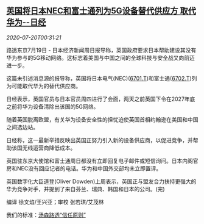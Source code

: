 <!--1595206541000-->
[英国将日本NEC和富士通列为5G设备替代供应方 取代华为--日经](https://cn.reuters.com/article/britain-5g-alternatives-5g-0719-sun-idCNKCS24L015)
------

<div><i>2020-07-20T00:31:21</i></div><div class="StandardArticleBody_body"><p>路透东京7月19日 - 日本经济新闻周日报导称，英国政府要求日本帮助建设其没有华为参与的5G移动网络。这标志着美国与中国之间的全球科技与安全战又向前迈进一步。 </p><p>这篇未引述消息源的报导称，英国将日本电气(NEC)(<span id="symbol_6701.T_0"><a href="//www.reuters.com/companies/6701.T">6701.T</a></span>)和富士通(<span id="symbol_6702.T_1"><a href="//www.reuters.com/companies/6702.T">6702.T</a></span>)列为可能取代华为的替代供应商。 </p><p>日经表示，英国官员与日本官员周四进行了会面，两天之前英国下令在2027年底之前将华为设备清除出该国的5G网络。 </p><p>随着英国脱离欧盟，有关华为设备安全性的担忧迫使英国首相约翰逊在美国和中国之间选边站。 </p><p>日经称，这一最新举措反映出英国正努力引入新的设备供应商，以促进竞争，并帮助该国无线运营商降低成本。 </p><p>英国驻东京大使馆和富士通周日都没有立即回复电子邮件或短信询问。日本内阁官房和NEC没有回应记者的电话。华为和中国外交部均未立即置评。 </p><p>英国数字化大臣道登(Oliver Dowden)上周表示，英国正与盟友合力扶持更强大的华为竞争对手，并提到了来自芬兰、瑞典、韩国和日本的公司。(完) </p><div class="Attribution_container"><div class="Attribution_attribution"><p class="Attribution_content">编译 徐文焰/王兴亚；审校 张若琪/艾茂林 </p></div></div><div class="StandardArticleBody_trustBadgeContainer"><span class="StandardArticleBody_trustBadgeTitle">我们的标准：</span><span class="trustBadgeUrl"><a href="https://www.thomsonreuters.cn/content/dam/openweb/documents/pdf/china/brochures/about-us-1.pdf">汤森路透“信任原则”</a></span></div></div>
